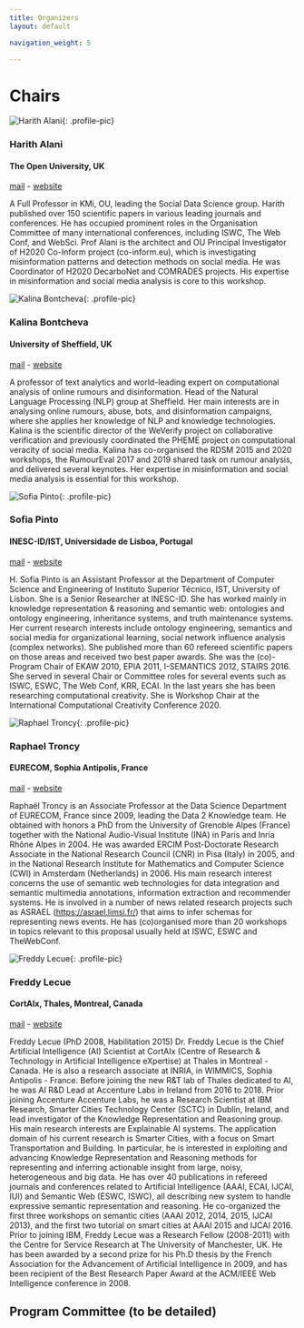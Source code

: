 ```yaml
---
title: Organizers
layout: default

navigation_weight: 5

---
```


# Chairs

<section markdown="1">

![Harith Alani](https://pbs.twimg.com/profile_images/1174632694829002757/SSnZPRf0_400x400.jpg){: .profile-pic}
### Harith Alani
#### The Open University, UK
[mail](mailto:h.alani@open.ac.uk) - [website](http://people.kmi.open.ac.uk/harith/)

<p class="textblock" markdown="1">

A Full Professor in KMi, OU, leading the Social Data Science group. Harith published over 150 scientific papers in various leading journals and conferences. He has occupied prominent roles in the Organisation Committee of many international conferences, including ISWC, The Web Conf, and WebSci. Prof Alani is the architect and OU Principal Investigator of H2020 Co-Inform project (co-inform.eu), which is investigating misinformation patterns and detection methods on social media. He was Coordinator of H2020 DecarboNet and COMRADES projects. His expertise in misinformation and social media analysis is core to this workshop.
</p>

</section>

<section markdown="1">

![Kalina Bontcheva](https://pbs.twimg.com/profile_images/339342509/kalina_400x400.jpg){: .profile-pic}
### Kalina Bontcheva
#### University of Sheffield, UK
[mail](mailto:k.bontcheva@sheffield.ac.uk) - [website](http://staffwww.dcs.shef.ac.uk/people/K.Bontcheva/)

<p class="textblock" markdown="1">

A professor of text analytics and world-leading expert on computational analysis of online rumours and disinformation. Head of the Natural Language Processing (NLP) group at Sheffield. Her main interests are in analysing online rumours, abuse, bots, and disinformation campaigns, where she applies her knowledge of NLP and knowledge technologies. Kalina is the scientific director of the WeVerify project on collaborative verification and previously coordinated the PHEME project on computational veracity of social media. Kalina has co-organised the RDSM 2015 and 2020 workshops, the RumourEval 2017 and 2019 shared task on rumour analysis, and delivered several keynotes. Her expertise in misinformation and social media analysis is essential for this workshop.
</p>

</section>

<section markdown="1">


![Sofia Pinto](https://0.academia-photos.com/31165373/10656527/11896545/s200_sofia.pinto.jpg){: .profile-pic}
### Sofia Pinto
#### INESC-ID/IST, Universidade de Lisboa, Portugal
[mail](mailto:sofia.pinto@tecnico.ulisboa.pt) - [website](https://www.inesc-id.pt/member/413/)

<p class="textblock" markdown="1">

H. Sofia Pinto is an Assistant Professor at the Department of Computer Science and Engineering of Instituto Superior Técnico, IST, University of Lisbon.  She is a Senior Researcher at INESC-ID.  She has worked mainly in knowledge representation & reasoning and semantic web: ontologies and ontology engineering, inheritance systems, and truth maintenance systems. Her current research interests include ontology engineering, semantics and social media for organizational learning, social network influence analysis (complex networks). She published more than 60 refereed scientific papers on those areas and received two best paper awards. She was the (co)-Program Chair of EKAW 2010, EPIA 2011, I-SEMANTICS 2012, STAIRS 2016. She served in several Chair or Committee roles for several events such as ISWC, ESWC, The Web Conf, KRR, ECAI. In the last years she has been researching  computational creativity. She is Workshop Chair at the International Computational Creativity Conference 2020.
</p>

</section>

<section markdown="1">



![Raphael Troncy](https://pbs.twimg.com/profile_images/458965276285878272/SZ7b6HyG_400x400.jpeg){: .profile-pic}
### Raphael Troncy
#### EURECOM, Sophia Antipolis, France
[mail](mailto:raphael.troncy@eurecom.fr) - [website](http://www.eurecom.fr/~troncy/)

<p class="textblock" markdown="1">

Raphaël Troncy is an Associate Professor at the Data Science Department of EURECOM, France since 2009, leading the Data 2 Knowledge team. He obtained with honors a PhD from the University of Grenoble Alpes (France) together with the National Audio-Visual Institute (INA) in Paris and Inria Rhône Alpes in 2004. He was awarded ERCIM Post-Doctorate Research Associate in the National Research Council (CNR) in Pisa (Italy) in 2005, and in the National Research Institute for Mathematics and Computer Science (CWI) in Amsterdam (Netherlands) in 2006. His main research interest concerns the use of semantic web technologies for data integration and semantic multimedia annotations, information extraction and recommender systems. He is involved in a number of news related research projects such as ASRAEL (https://asrael.limsi.fr/) that aims to infer schemas for representing news events. He has (co)organised more than 20 workshops in topics relevant to this proposal usually held at ISWC, ESWC and TheWebConf.
</p>

</section>

<section markdown="1">


![Freddy Lecue](https://pbs.twimg.com/profile_images/552883563238920193/1_gVArDH_400x400.png){: .profile-pic}
### Freddy Lecue
#### CortAIx, Thales, Montreal, Canada
[mail](mailto:freddy.lecue@thalesgroup.com) - [website](http://www-sop.inria.fr/members/Freddy.Lecue/)

<p class="textblock" markdown="1">

Freddy Lecue (PhD 2008, Habilitation 2015) Dr. Freddy Lecue is the Chief Artificial Intelligence (AI) Scientist at CortAIx (Centre of Research & Technology in Artificial Intelligence eXpertise) at Thales in Montreal - Canada. He is also a research associate at INRIA, in WIMMICS, Sophia Antipolis - France. Before joining the new R&T lab of Thales dedicated to AI, he was AI R&D Lead at Accenture Labs in Ireland from 2016 to 2018. Prior joining Accenture Accenture Labs, he was a Research Scientist at IBM Research, Smarter Cities Technology Center (SCTC) in Dublin, Ireland, and lead investigator of the Knowledge Representation and Reasoning group. His main research interests are Explainable AI systems. The application domain of his current research is Smarter Cities, with a focus on Smart Transportation and Building. In particular, he is interested in exploiting and advancing Knowledge Representation and Reasoning methods for representing and inferring actionable insight from large, noisy, heterogeneous and big data. He has over 40 publications in refereed journals and conferences related to Artificial Intelligence (AAAI, ECAI, IJCAI, IUI) and Semantic Web (ESWC, ISWC), all describing new system to handle expressive semantic representation and reasoning. He co-organized the first three workshops on semantic cities (AAAI 2012, 2014, 2015, IJCAI 2013), and the first two tutorial on smart cities at AAAI 2015 and IJCAI 2016. Prior to joining IBM, Freddy Lecue was a Research Fellow (2008-2011) with the Centre for Service Research at The University of Manchester, UK. He has been awarded by a second prize for his Ph.D thesis by the French Association for the Advancement of Artificial Intelligence in 2009, and has been recipient of the Best Research Paper Award at the ACM/IEEE Web Intelligence conference in 2008.
</p>

</section>

<section markdown="1">


# Program Committee (to be detailed)

<!--
- Ahmet Aker (University of Sheffield, UK and University of Duisburg-Essen, Germany)
- Martin Atzmueller (University of Kassel, Germany)
- Alessandro Bessi (University of Southern California, Marina del Rey, USA)
- Katarina Boland (GESIS, Germany)
- Dan Brickley (Google, UK)
- Gregoire Burel (The Open University, UK)
- Stefan Dietze (GESIS, Germany)
- Leon Derczynski (ITU, Denmark)
- Mauro Dragoni (Fondazione Bruno Kessler, Italy)
- Pavlos Fafalios (FORTH-ICS, Greece)
- Andreas Hotho (University of Würzburg, Germany)
- Ivan Koychev (Sofia University, Bulgaria)
- Giovanni Luca Ciampaglia (Indiana University, USA)
- Yelena Mejova (QCRI, Qatar)
- Preslav Nakov (QCRI, Qatar)
- Lyndon Nixon (MODUL University, Austria)
- Paolo Papotti (EURECOM, France)
- Victoria L. Rubin (University of Western Ontario, USA)
- Carolina Scarton (University of Sheffield, UK)
- Daniel Schwabe (Pontificia Universidade Católica, Brazil)
- Antoniadis Sotirios (Athens University of Economics and Business, Greece)
- Konstantin Todorov (University of Montpellier, France)
- Michela Del Vicario (IMT Lucca, Italy)
-->
